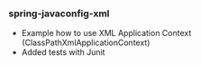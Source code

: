 ### spring-javaconfig-xml

- Example how to use XML Application Context (ClassPathXmlApplicationContext)
- Added tests with Junit